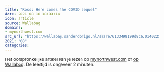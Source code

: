 ```yaml
---
title: "Ross: Here comes the COVID sequel"
date: 2021-08-18 18:33:14
icon: article
source: Wallabag
domains:
- mynorthwest.com
src_url: "https://wallabag.sanderdorigo.nl/share/6133498199d8c6.01402252"
2021: "08"
categories:
---
```

Het oorspronkelijke artikel kan je lezen op [mynorthwest.com](https://mynorthwest.com/3061471/ross-here-comes-the-sequel/) of [op Wallabag](https://wallabag.sanderdorigo.nl/share/6133498199d8c6.01402252). De leestijd is ongeveer 2 minuten.